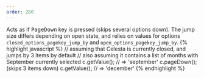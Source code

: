 ```yaml
---
order: 260
---
```

Acts as if <kbd>PageDown</kbd> key is pressed (skips several options down). The jump size differs depending on open state, and relies on values for options `closed_options_pagekey_jump_by` and `open_options_pagekey_jump_by`.
{% highlight javascript %}
// assuming that Celesta is currently closed, and jumps by 3 items by default
// also assuming it contains a list of months with September currently selected
c.getValue(); // => 'september'
c.pageDown(); (skips 3 items down)
c.getValue(); // => 'december'
{% endhighlight %}
